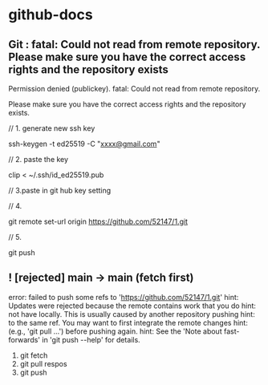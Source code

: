 # github-docs

## Git : fatal: Could not read from remote repository. Please make sure you have the correct access rights and the repository exists
Permission denied (publickey).
fatal: Could not read from remote repository.

Please make sure you have the correct access rights
and the repository exists.

// 1. generate new ssh key

ssh-keygen -t ed25519 -C "xxxx@gmail.com"

// 2. paste the key

clip < ~/.ssh/id_ed25519.pub

// 3.paste in git hub key setting

// 4. 

git remote set-url origin https://github.com/52147/1.git

// 5.

git push


##  ! [rejected]        main -> main (fetch first)
error: failed to push some refs to 'https://github.com/52147/1.git'
hint: Updates were rejected because the remote contains work that you do
hint: not have locally. This is usually caused by another repository pushing
hint: to the same ref. You may want to first integrate the remote changes
hint: (e.g., 'git pull ...') before pushing again.
hint: See the 'Note about fast-forwards' in 'git push --help' for details.

1. git fetch
2. git pull respos
3. git push
